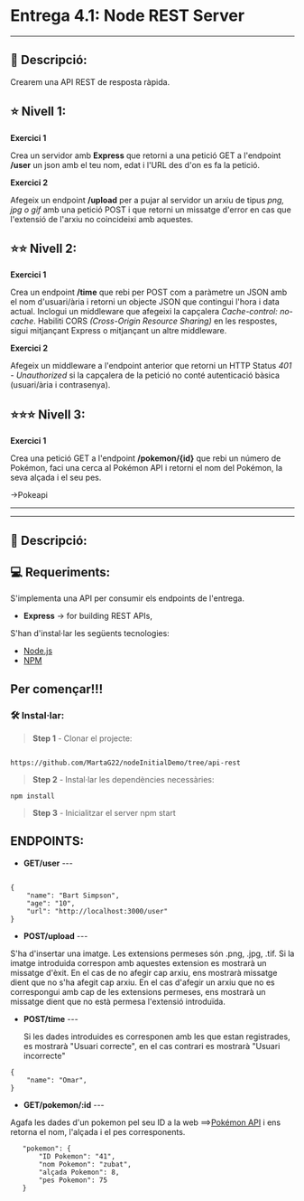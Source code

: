 # Entrega 4.1: Node REST Server
---
## 💬 Descripció:

Crearem una API REST de resposta ràpida.


## ⭐ Nivell 1:


**Exercici 1**

Crea un servidor amb **Express** que retorni a una petició GET a l'endpoint **/user** un json amb el teu nom, edat i l'URL des d'on es fa la petició.

**Exercici 2**

Afegeix un endpoint **/upload** per a pujar al servidor un arxiu de tipus *png, jpg o gif* amb una petició POST i que retorni un missatge d'error en cas que l'extensió de l'arxiu no coincideixi amb aquestes.


## ⭐⭐ Nivell 2:

**Exercici 1**

Crea un endpoint **/time** que rebi per POST com a paràmetre un JSON amb el nom d'usuari/ària i retorni un objecte JSON que contingui l'hora i data actual. Inclogui un middleware que afegeixi la capçalera *Cache-control: no-cache*. Habiliti CORS *(Cross-Origin Resource Sharing)* en les respostes, sigui mitjançant Express o mitjançant un altre middleware.

**Exercici 2**

Afegeix un middleware a l'endpoint anterior que retorni un HTTP Status *401 - Unauthorized* si la capçalera de la petició no conté autenticació bàsica (usuari/ària i contrasenya).

## ⭐⭐⭐ Nivell 3:

**Exercici 1**

Crea una petició GET a l'endpoint **/pokemon/{id}** que rebi un número de Pokémon, faci una cerca al Pokémon API i retorni el nom del Pokémon, la seva alçada i el seu pes.

->Pokeapi

---

---
## 💬 Descripció:


## 💻 Requeriments:
S'implementa una API per consumir els endpoints de l'entrega.
 - **Express** -> for building REST APIs,
  
S'han d'instal·lar les següents tecnologies:

- [Node.js](https://nodejs.org/en/download/) 
- [NPM](https://www.npmjs.com/) 


##  Per començar!!!  
### 🛠️ Instal·lar:

> **Step 1** - Clonar el projecte:
```

https://github.com/MartaG22/nodeInitialDemo/tree/api-rest
```


> **Step 2** - Instal·lar les dependències necessàries:

```
npm install
```
> **Step 3** - Inicialitzar el server 
npm start

## ENDPOINTS:
 
- **GET/user** --- 
```

{
    "name": "Bart Simpson",
    "age": "10",
    "url": "http://localhost:3000/user"
}
```

- **POST/upload** --- 

 S'ha d'insertar una imatge. Les extensions permeses són .png, .jpg, .tif.
 Si la imatge introduida correspon amb aquestes extension es mostrarà un missatge d'èxit.
 En el cas de no afegir cap arxiu, ens mostrarà missatge dient que no s'ha afegit cap arxiu.
 En el cas d'afegir un arxiu que no es correspongui amb cap de les extensions permeses, ens mostrarà un missatge dient que no està permesa l'extensió introduïda.


- **POST/time** --- 

  Si les dades introduides es corresponen amb les que estan registrades, es mostrarà "Usuari correcte", en el cas contrari es mostrarà "Usuari incorrecte"
```
{
    "name": "Omar",
}
```


- **GET/pokemon/:id** --- 

Agafa les dades d'un pokemon pel seu ID a la web  ==>[Pokémon API](https://pokeapi.co/)  i ens retorna el nom, l'alçada i el pes corresponents.
 ```
    "pokemon": {
        "ID Pokemon": "41",
        "nom Pokemon": "zubat",
        "alçada Pokemon": 8,
        "pes Pokemon": 75
    }

```